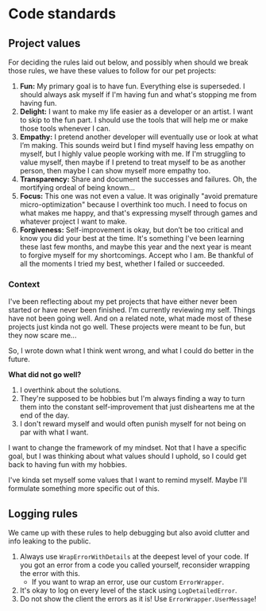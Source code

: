 # Code standards

## Project values

For deciding the rules laid out below, and possibly when should we break those rules, we have these values to follow for
our pet projects:

1. **Fun:** My primary goal is to have fun. Everything else is superseded. I should always ask myself if I'm having fun
   and what's stopping me from having fun.
2. **Delight:** I want to make my life easier as a developer or an artist. I want to skip to the fun part. I should use
   the tools that will help me or make those tools whenever I can.
3. **Empathy:** I pretend another developer will eventually use or look at what I’m making. This sounds weird but I find
   myself having less empathy on myself, but I highly value people working with me. If I'm struggling to value myself,
   then maybe if I pretend to treat myself to be as another person, then maybe I can show myself more empathy too.
4. **Transparency:** Share and document the successes and failures. Oh, the mortifying ordeal of being known...
5. **Focus:** This one was not even a value. It was originally "avoid premature micro-optimization" because I overthink
   too much. I need to focus on what makes me happy, and that's expressing myself through games and whatever project I
   want to make.
6. **Forgiveness:** Self-improvement is okay, but don’t be too critical and know you did your best at the time. It's
   something I've been learning these last few months, and maybe this year and the next year is meant to forgive myself
   for my shortcomings. Accept who I am. Be thankful of all the moments I tried my best, whether I failed or succeeded.

### Context

I've been reflecting about my pet projects that have either never been started or have never been finished. I'm
currently reviewing my self. Things have not been going well. And on a related note, what made most of these projects
just kinda not go well. These projects were meant to be fun, but they now scare me...

So, I wrote down what I think went wrong, and what I could do better in the future.

**What did not go well?**

1. I overthink about the solutions.
2. They're supposed to be hobbies but I'm always finding a way to turn them into the constant self-improvement that just
   disheartens me at the end of the day.
3. I don't reward myself and would often punish myself for not being on par with what I want.

I want to change the framework of my mindset. Not that I have a specific goal, but I was thinking about what values
should I uphold, so I could get back to having fun with my hobbies.

I've kinda set myself some values that I want to remind myself. Maybe I'll formulate something more specific out of
this.

## Logging rules

We came up with these rules to help debugging but also avoid clutter and info leaking to the public.

1. Always use `WrapErrorWithDetails` at the deepest level of your code. If you got an error from a code you called
   yourself, reconsider wrapping the error with this.
    - If you want to wrap an error, use our custom `ErrorWrapper`.
2. It's okay to log on every level of the stack using `LogDetailedError`.
3. Do not show the client the errors as it is! Use `ErrorWrapper.UserMessage`!

